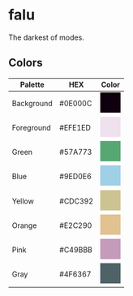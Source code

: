 # falu
 The darkest of modes.

## Colors
| Palette      | HEX     | Color                       |
| ------------ | ------- | --------------------------- |
| Background   | #0E000C | ![Colored box][background]  |
| Foreground   | #EFE1ED | ![Colored box][foreground]  |
| Green        | #57A773 | ![Colored box][green]       |
| Blue         | #9ED0E6 | ![Colored box][blue]        |
| Yellow       | #CDC392 | ![Colored box][yellow]      |
| Orange       | #E2C290 | ![Colored box][orange]      |
| Pink         | #C49BBB | ![Colored box][pink]        |
| Gray         | #4F6367 | ![Colored box][gray]        |

[background]:img/background.png
[foreground]:img/foreground.png
[green]:img/green.png
[blue]:img/blue.png
[yellow]:img/yellow.png
[orange]:img/orange.png
[pink]:img/pink.png
[gray]:img/gray.png
